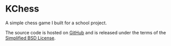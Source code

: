 # KChess
A simple chess game I built for a school project.

The source code is hosted on [GitHub](https://github.com/escortkeel/kchess) and is released under the terms of the [Simplified BSD License](https://raw.github.com/escortkeel/kchess/master/LICENSE).
